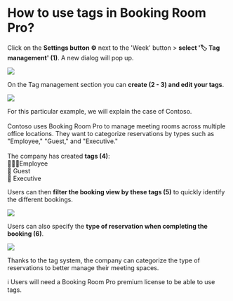 # How to use tags in Booking Room Pro?

<p class="no-margin">Click on the <b>Settings button ⚙️</b> next to the 'Week' button &gt; <b>select '🏷️ Tag management' (1)</b>. A new dialog will pop up.</p>
<p class="no-margin"></p>
<div class="intercom-container"><img src="/assets/img/teams-pro/image_166.png"></div><p class="no-margin">On the Tag management section you can <b>create (2 - 3) and edit your tags</b>.</p>
<p class="no-margin"></p>
<div class="intercom-container"><img src="/assets/img/teams-pro/image_167.png"></div><p class="no-margin">For this particular example, we will explain the case of Contoso.<br><br>Contoso uses Booking Room Pro to manage meeting rooms across multiple office locations. They want to categorize reservations by types such as "Employee," "Guest," and "Executive."<br><br>The company has created <b>tags (4)</b>:<br>🙋‍♀️🙋Employee<br>📨 Guest<br>💼 Executive</p>
<p class="no-margin"></p>
<p class="no-margin">Users can then <b>filter the booking view by these tags (5)</b> to quickly identify the different bookings.<br></p>
<div class="intercom-container"><img src="/assets/img/teams-pro/image_168.png"></div><p class="no-margin">Users can also specify the <b>type of reservation when completing the booking (6)</b>.</p>
<p class="no-margin"></p>
<div class="intercom-container"><img src="/assets/img/teams-pro/image_169.png"></div><p class="no-margin">Thanks to the tag system, the company can categorize the type of reservations to better manage their meeting spaces.</p>
<p class="no-margin"></p>
<p class="no-margin">ℹ️ Users will need a Booking Room Pro premium license to be able to use tags.</p>

<Hubspot />

